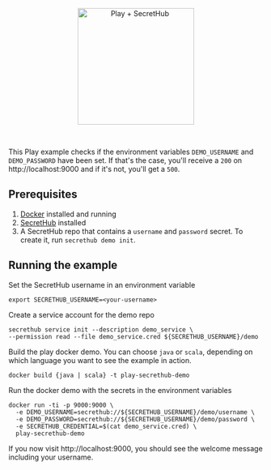 <p align="center">
  <img src="https://secrethub.io/img/integrations/play-framework/github-banner.png" alt="Play + SecretHub" height="230">
</p>
<br/>

This Play example checks if the environment variables `DEMO_USERNAME` and `DEMO_PASSWORD` have been set. If that's the case, you'll receive a `200` on http://localhost:9000 and if it's not, you'll get a `500`.

## Prerequisites
1. [Docker](https://docs.docker.com/install/) installed and running
1. [SecretHub](https://secrethub.io/docs/start/getting-started/#install) installed
1. A SecretHub repo that contains a `username` and `password` secret. To create it, run `secrethub demo init`.

## Running the example

Set the SecretHub username in an environment variable
```
export SECRETHUB_USERNAME=<your-username>
```

Create a service account for the demo repo
```
secrethub service init --description demo_service \
--permission read --file demo_service.cred ${SECRETHUB_USERNAME}/demo
```

Build the play docker demo. You can choose `java` or `scala`, depending on which language you want to see the example in action.
```
docker build {java | scala} -t play-secrethub-demo
```

Run the docker demo with the secrets in the environment variables
```
docker run -ti -p 9000:9000 \
  -e DEMO_USERNAME=secrethub://${SECRETHUB_USERNAME}/demo/username \
  -e DEMO_PASSWORD=secrethub://${SECRETHUB_USERNAME}/demo/password \
  -e SECRETHUB_CREDENTIAL=$(cat demo_service.cred) \
  play-secrethub-demo
```

If you now visit http://localhost:9000, you should see the welcome message including your username.

